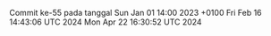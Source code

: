 Commit ke-55 pada tanggal Sun Jan 01 14:00 2023 +0100
Fri Feb 16 14:43:06 UTC 2024
Mon Apr 22 16:30:52 UTC 2024
